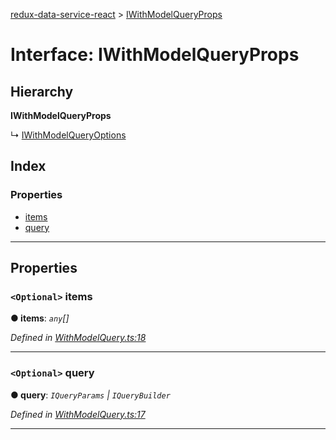 [redux-data-service-react](../README.md) > [IWithModelQueryProps](../interfaces/iwithmodelqueryprops.md)

# Interface: IWithModelQueryProps

## Hierarchy

**IWithModelQueryProps**

↳  [IWithModelQueryOptions](iwithmodelqueryoptions.md)

## Index

### Properties

* [items](iwithmodelqueryprops.md#items)
* [query](iwithmodelqueryprops.md#query)

---

## Properties

<a id="items"></a>

### `<Optional>` items

**● items**: *`any`[]*

*Defined in [WithModelQuery.ts:18](https://github.com/Rediker-Software/redux-data-service-react/blob/34d72f2/src/WithModelQuery.ts#L18)*

___
<a id="query"></a>

### `<Optional>` query

**● query**: *`IQueryParams` \| `IQueryBuilder`*

*Defined in [WithModelQuery.ts:17](https://github.com/Rediker-Software/redux-data-service-react/blob/34d72f2/src/WithModelQuery.ts#L17)*

___

